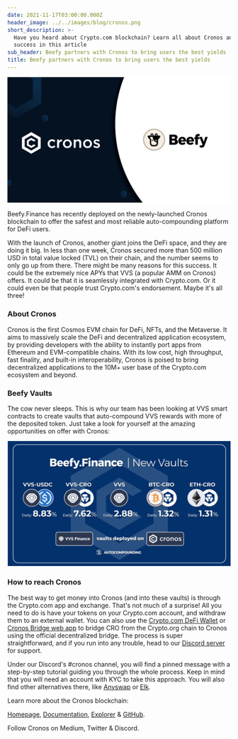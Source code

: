 ```yaml
---
date: 2021-11-17T03:00:00.000Z
header_image: ../../images/blog/cronos.png
short_description: >-
  Have you heard about Crypto.com blockchain? Learn all about Cronos and their
  success in this article
sub_header: Beefy partners with Cronos to bring users the best yields
title: Beefy partners with Cronos to bring users the best yields
---
```

![](../../images/blog/cronos.png)

Beefy.Finance has recently deployed on the newly-launched Cronos blockchain to offer the safest and most reliable auto-compounding platform for DeFi users.

With the launch of Cronos, another giant joins the DeFi space, and they are doing it big. In less than one week, Cronos secured more than 500 million USD in total value locked (TVL) on their chain, and the number seems to only go up from there. There might be many reasons for this success. It could be the extremely nice APYs that VVS (a popular AMM on Cronos) offers. It could be that it is seamlessly integrated with Crypto.com. Or it could even be that people trust Crypto.com's endorsement. Maybe it's all three!

### About Cronos

Cronos is the first Cosmos EVM chain for DeFi, NFTs, and the Metaverse. It aims to massively scale the DeFi and decentralized application ecosystem, by providing developers with the ability to instantly port apps from Ethereum and EVM-compatible chains. With its low cost, high throughput, fast finality, and built-in interoperability, Cronos is poised to bring decentralized applications to the 10M+ user base of the Crypto.com ecosystem and beyond.

### Beefy Vaults

The cow never sleeps. This is why our team has been looking at VVS smart contracts to create vaults that auto-compound VVS rewards with more of the deposited token. Just take a look for yourself at the amazing opportunities on offer with Cronos:

![](../../images/blog/cro3.png)

### How to reach Cronos

The best way to get money into Cronos (and into these vaults) is through the Crypto.com app and exchange. That's not much of a surprise! All you need to do is have your tokens on your Crypto.com account, and withdraw them to an external wallet. You can also use the [Crypto.com DeFi Wallet](https://crypto.com/defi-wallet) or [Cronos Bridge web app](https://cronos.crypto.org/bridge/) to bridge CRO from the Crypto.org chain to Cronos using the official decentralized bridge. The process is super straightforward, and if you run into any trouble, head to our [Discord server](https://discord.gg/DRw3wCdP) for support.

Under our Discord's #cronos channel, you will find a pinned message with a step-by-step tutorial guiding you through the whole process. Keep in mind that you will need an account with KYC to take this approach. You will also find other alternatives there, like [Anyswap](https://anyswap.exchange/bridge) or [Elk](https://anyswap.exchange/#/router).

Learn more about the Cronos blockchain:

[Homepage](https://cronos.crypto.org/), [Documentation](https://cronos.crypto.org/docs), [Explorer](https://cronos-explorer.crypto.org) & [GitHub](https://github.com/crypto-org-chain/cronos).

Follow Cronos on Medium, Twitter & Discord.
